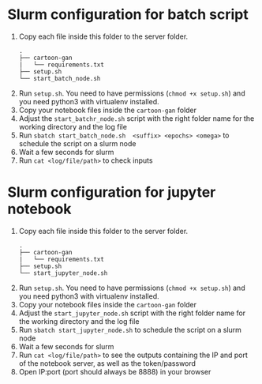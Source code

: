 # Slurm configuration for batch script
1. Copy each file inside this folder to the server folder.
    ```
    .
    ├── cartoon-gan
    |   └── requirements.txt
    ├── setup.sh
    └── start_batch_node.sh
    ```
2. Run `setup.sh`. You need to have permissions (`chmod +x setup.sh`) and you need python3 with virtualenv installed.
3. Copy your notebook files inside the `cartoon-gan` folder
4. Adjust the `start_batchr_node.sh` script with the right folder name for the working directory and the log file
5. Run `sbatch start_batch_node.sh  <suffix> <epochs> <omega>` to schedule the script on a slurm node
6. Wait a few seconds for slurm
7. Run `cat <log/file/path>` to check inputs

# Slurm configuration for jupyter notebook
1. Copy each file inside this folder to the server folder.
    ```
    .
    ├── cartoon-gan
    |   └── requirements.txt
    ├── setup.sh
    └── start_jupyter_node.sh
    ```
2. Run `setup.sh`. You need to have permissions (`chmod +x setup.sh`) and you need python3 with virtualenv installed.
3. Copy your notebook files inside the `cartoon-gan` folder
4. Adjust the `start_jupyter_node.sh` script with the right folder name for the working directory and the log file
5. Run `sbatch start_jupyter_node.sh` to schedule the script on a slurm node
6. Wait a few seconds for slurm
7. Run `cat <log/file/path>` to see the outputs containing the IP and port of the notebook server, as well as the token/password
8. Open IP:port (port should always be 8888) in your browser
